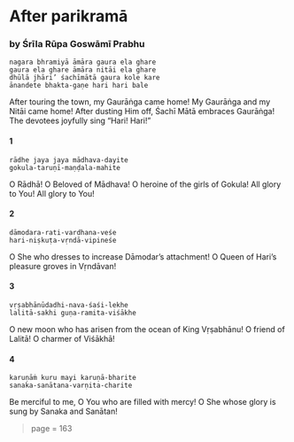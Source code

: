 # After parikramā

### by Śrīla Rūpa Goswāmī Prabhu

    nagara bhramiyā āmāra gaura ela ghare
    gaura ela ghare āmāra nitāi ela ghare
    dhūlā jhāri’ śachīmātā gaura kole kare
    ānandete bhakta-gaṇe hari hari bale

After touring the town, my Gaurāṅga came home! My Gaurāṅga and my Nitāi came home! After dusting Him off, Śachī Mātā embraces Gaurāṅga! The devotees joyfully sing “Hari! Hari!”

#### 1

    rādhe jaya jaya mādhava-dayite
    gokula-taruṇī-maṇḍala-mahite

O Rādhā! O Beloved of Mādhava! O heroine of the girls of Gokula! All glory to You! All glory to You!

#### 2

    dāmodara-rati-vardhana-veśe
    hari-niṣkuṭa-vṛndā-vipineśe

O She who dresses to increase Dāmodar’s attachment! O Queen of Hari’s pleasure groves in Vṛndāvan!

#### 3

    vṛṣabhānūdadhi-nava-śaśi-lekhe
    lalitā-sakhi guṇa-ramita-viśākhe

O new moon who has arisen from the ocean of King Vṛṣabhānu! O friend of Lalitā! O charmer of Viśākhā!

#### 4

    karuṇāṁ kuru mayi karuṇā-bharite
    sanaka-sanātana-varṇita-charite

Be merciful to me, O You who are filled with mercy! O She whose glory is sung by Sanaka and Sanātan!


> page = 163
